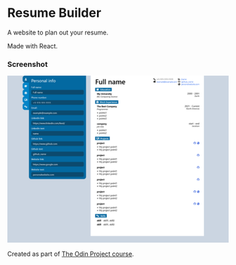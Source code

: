 # Resume Builder

A website to plan out your resume.

Made with React.

### Screenshot

![Normal layout of the page](./src/images/resume-builder.png)

Created as part of [The Odin Project course](https://www.theodinproject.com/).
